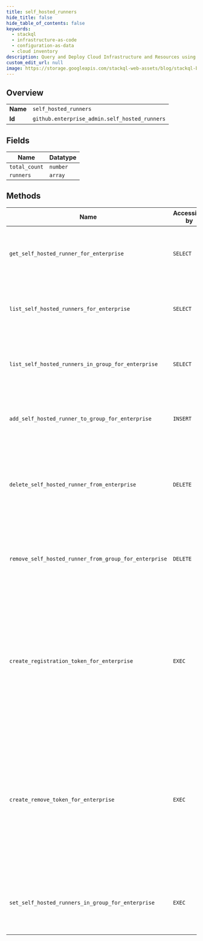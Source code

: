 ```yaml
---
title: self_hosted_runners
hide_title: false
hide_table_of_contents: false
keywords:
  - stackql
  - infrastructure-as-code
  - configuration-as-data
  - cloud inventory
description: Query and Deploy Cloud Infrastructure and Resources using SQL
custom_edit_url: null
image: https://storage.googleapis.com/stackql-web-assets/blog/stackql-blog-post-featured-image.png
---
```

  
    

## Overview
<table><tbody>
<tr><td><b>Name</b></td><td><code>self_hosted_runners</code></td></tr>
<tr><td><b>Id</b></td><td><code>github.enterprise_admin.self_hosted_runners</code></td></tr>
</tbody></table>

## Fields
| Name | Datatype |
| ---- | -------- |
| `total_count` | `number` |
| `runners` | `array` |
## Methods
| Name | Accessible by | Required Params | Description |
| ---- | ------------- | --------------- | ----------- |
| `get_self_hosted_runner_for_enterprise` | `SELECT` | `enterprise, runner_id` | Gets a specific self-hosted runner configured in an enterprise.<br /><br />You must authenticate using an access token with the `manage_runners:enterprise` scope to use this endpoint. |
| `list_self_hosted_runners_for_enterprise` | `SELECT` | `enterprise` | Lists all self-hosted runners configured for an enterprise.<br /><br />You must authenticate using an access token with the `manage_runners:enterprise` scope to use this endpoint. |
| `list_self_hosted_runners_in_group_for_enterprise` | `SELECT` | `enterprise, runner_group_id` | Lists the self-hosted runners that are in a specific enterprise group.<br /><br />You must authenticate using an access token with the `manage_runners:enterprise` scope to use this endpoint. |
| `add_self_hosted_runner_to_group_for_enterprise` | `INSERT` | `enterprise, runner_group_id, runner_id` | Adds a self-hosted runner to a runner group configured in an enterprise.<br /><br />You must authenticate using an access token with the `manage_runners:enterprise`<br />scope to use this endpoint. |
| `delete_self_hosted_runner_from_enterprise` | `DELETE` | `enterprise, runner_id` | Forces the removal of a self-hosted runner from an enterprise. You can use this endpoint to completely remove the runner when the machine you were using no longer exists.<br /><br />You must authenticate using an access token with the `manage_runners:enterprise` scope to use this endpoint. |
| `remove_self_hosted_runner_from_group_for_enterprise` | `DELETE` | `enterprise, runner_group_id, runner_id` | Removes a self-hosted runner from a group configured in an enterprise. The runner is then returned to the default group.<br /><br />You must authenticate using an access token with the `manage_runners:enterprise` scope to use this endpoint. |
| `create_registration_token_for_enterprise` | `EXEC` | `enterprise` | Returns a token that you can pass to the `config` script. The token expires after one hour.<br /><br />You must authenticate using an access token with the `manage_runners:enterprise` scope to use this endpoint.<br /><br />#### Example using registration token<br /><br />Configure your self-hosted runner, replacing `TOKEN` with the registration token provided by this endpoint.<br /><br />```<br />./config.sh --url https://github.com/enterprises/octo-enterprise --token TOKEN<br />``` |
| `create_remove_token_for_enterprise` | `EXEC` | `enterprise` | Returns a token that you can pass to the `config` script to remove a self-hosted runner from an enterprise. The token expires after one hour.<br /><br />You must authenticate using an access token with the `manage_runners:enterprise` scope to use this endpoint.<br /><br />#### Example using remove token<br /><br />To remove your self-hosted runner from an enterprise, replace `TOKEN` with the remove token provided by this<br />endpoint.<br /><br />```<br />./config.sh remove --token TOKEN<br />``` |
| `set_self_hosted_runners_in_group_for_enterprise` | `EXEC` | `enterprise, runner_group_id, data__runners` | Replaces the list of self-hosted runners that are part of an enterprise runner group.<br /><br />You must authenticate using an access token with the `manage_runners:enterprise` scope to use this endpoint. |
